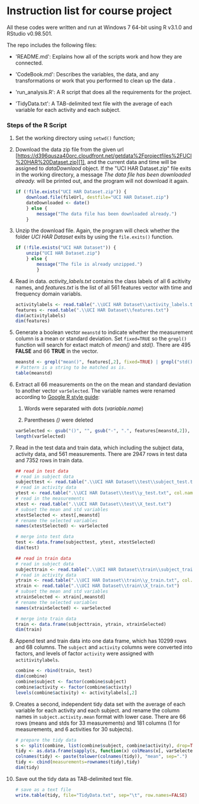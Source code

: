 Instruction list for course project
====================================

All these codes were written and run at Windows 7 64-bit using R v3.1.0 and RStudio v0.98.501. 

The repo includes the following files:

- 'README.md':  Explains how all of the scripts work and how they are connected.

- 'CodeBook.md':  Describes the variables, the data, and any transformations or work that you performed to clean up the data .

- 'run_analysis.R': A R script that does all the requirements for the project.

- 'TidyData.txt': A TAB-delimited text file with the average of each variable for each activity and each subject.

### Steps of the R Script

1. Set the working directory using ``setwd()`` function;

2. Download the data zip file from the given url [https://d396qusza40orc.cloudfront.net/getdata%2Fprojectfiles%2FUCI%20HAR%20Dataset.zip][1], and the current data and time will be assigned to _dataDownlaod_ object. If the "UCI HAR Dataset.zip" file exits in the working directory, a message _The data file has been downloaded already._ will be printed out, and the program will not download it again. 

    ```R
    if (!file.exists("UCI HAR Dataset.zip")) {
        download.file(fileUrl, destfile="UCI HAR Dataset.zip")
        dateDownloaded <- date()
        } else {
            message("The data file has been downloaded already.")
        } 
    ```

3. Unzip the download file. Again, the program will check whether the folder _UCI HAR Dataset_ exits by using the ``file.exits()`` function.

    ```R
    if (!file.exists("UCI HAR Dataset")) {
        unzip("UCI HAR Dataset.zip")
        } else {
            message("The file is already unzipped.")
            } 
    ```

4. Read in data. *activity_labels.txt* contains the class labels of all 6 acitivity names, and *features.txt* is the list of all 561 features vector with time and frequency domain variabls.

    ```R
    activitylabels <- read.table(".\\UCI HAR Dataset\\activity_labels.txt")
    features <- read.table(".\\UCI HAR Dataset\\features.txt")
    dim(activitylabels)
    dim(features) 
    ```

5. Generate a boolean vector ``meanstd`` to indicate whether the measurement column is a mean or standard deviation. Set ``fixed=TRUE`` so the ``grepl()`` function will search for extact match of _mean()_ and _std()_. There are 495 **FALSE** and 66 **TRUE** in the vector.

    ```R
    meanstd <- grepl("mean()", features[,2], fixed=TRUE) | grepl("std()", features[,2], fixed=TRUE) 
    # Pattern is a string to be matched as is.
    table(meanstd) 
    ```

6. Extract all 66 measurements on the on the mean and standard deviation to another vector ``varSelected``. The variable names were renamed according to [Google R style guide][2]:
	
	1. Words were separated with dots (*variable.name*)
	
	2. Parentheses *()* were deleted

    ```R
    varSelected <- gsub("()", "", gsub("-", ".", features[meanstd,2]), fixed=T) # rename variables
    length(varSelected) 
    ```

7. Read in the test data and train data, which including the subject data, activity data, and 561 measurements. There are 2947 rows in test data and 7352 rows in train data.

    ```R
    ## read in test data
    # read in subject data
    subjecttest <- read.table(".\\UCI HAR Dataset\\test\\subject_test.txt", col.names="subject") 
    # read in activity data 
    ytest <- read.table(".\\UCI HAR Dataset\\test\\y_test.txt", col.names="activity") 
    # read in the measurements
    xtest <- read.table(".\\UCI HAR Dataset\\test\\X_test.txt") 
    # subset the mean and std variables
    xtestSelected <- xtest[,meanstd] 
    # rename the selected variables
    names(xtestSelected) <- varSelected

    # merge into test data
    test <- data.frame(subjecttest, ytest, xtestSelected) 
    dim(test)

    ## read in train data
    # read in subject data
    subjecttrain <- read.table(".\\UCI HAR Dataset\\train\\subject_train.txt", col.names="subject") 
    # read in activity data
    ytrain <- read.table(".\\UCI HAR Dataset\\train\\y_train.txt", col.names="activity")  
    xtrain <- read.table(".\\UCI HAR Dataset\\train\\X_train.txt")
    # subset the mean and std variables
    xtrainSelected <- xtrain[,meanstd] 
    # rename the selected variables
    names(xtrainSelected) <- varSelected 

    # merge into train data
    train <- data.frame(subjecttrain, ytrain, xtrainSelected) 
    dim(train)

    ```

8. Append test and train data into one data frame, which has 10299 rows and 68 columns. The ``subject`` and ``activity`` columns were converted into factors, and levels of factor ``activity`` were assigned with ``actitivitylabels``.

    ```R
    combine <- rbind(train, test)
    dim(combine)
    combine$subject <- factor(combine$subject)
    combine$activity <- factor(combine$activity)
    levels(combine$activity) <- activitylabels[,2] 
    ```

9. Creates a second, independent tidy data set with the average of each variable for each activity and each subject. and rename the column names in ``subject.activity.mean`` format with lower case. There are 66 rows (means and stds for 33 measurements) and 181 columns (1 for measurements, and 6 activities for 30 subjects).

    ```R
    # prepare the tidy data
    s <- split(combine, list(combine$subject, combine$activity), drop=TRUE)
    tidy <- as.data.frame(sapply(s, function(x) colMeans(x[, varSelected])))
    colnames(tidy) <- paste(tolower(colnames(tidy)), "mean", sep=".")
    tidy <- cbind(measurements=rownames(tidy),tidy)
    dim(tidy)
    ```

10. Save out the tidy data as TAB-delimited text file.

    ```R
    # save as a text file
    write.table(tidy, file="TidyData.txt", sep="\t", row.names=FALSE)
    ```

[1]: https://d396qusza40orc.cloudfront.net/getdata%2Fprojectfiles%2FUCI%20HAR%20Dataset.zip
[2]: https://google-styleguide.googlecode.com/svn/trunk/Rguide.xml